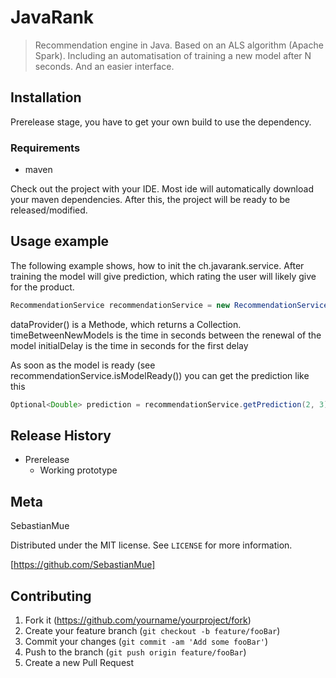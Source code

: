 # JavaRank
> Recommendation engine in Java. Based on an ALS algorithm (Apache Spark). Including an automatisation of training a new model after N seconds. And an easier interface.

## Installation

Prerelease stage, you have to get your own build to use the dependency.

###  Requirements
- maven

Check out the project with your IDE.
Most ide will automatically download your maven dependencies.
After this, the project will be ready to be released/modified.


## Usage example
The following example shows, how to init the ch.javarank.service. After training the model will give prediction, which rating the user will likely give for the product.
```java
RecommendationService recommendationService = new RecommendationService(() -> dataProvider(), timeBetweenNewModels, initialDelay);
```
dataProvider() is a Methode, which returns a Collection<InputRating>.
timeBetweenNewModels is the time in seconds between the renewal of the model
initialDelay is the time in seconds for the first delay
  
As soon as the model is ready (see recommendationService.isModelReady()) you can get the prediction like this
```java
Optional<Double> prediction = recommendationService.getPrediction(2, 3);
```

## Release History

* Prerelease
    * Working prototype

## Meta

SebastianMue

Distributed under the MIT license. See ``LICENSE`` for more information.

[https://github.com/SebastianMue]

## Contributing

1. Fork it (<https://github.com/yourname/yourproject/fork>)
2. Create your feature branch (`git checkout -b feature/fooBar`)
3. Commit your changes (`git commit -am 'Add some fooBar'`)
4. Push to the branch (`git push origin feature/fooBar`)
5. Create a new Pull Request
